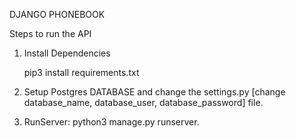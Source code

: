 DJANGO PHONEBOOK

Steps to run the API

1. Install Dependencies

   pip3 install requirements.txt

2. Setup Postgres DATABASE and change the settings.py [change database_name, database_user, database_password] file.

3. RunServer:  python3 manage.py runserver.
